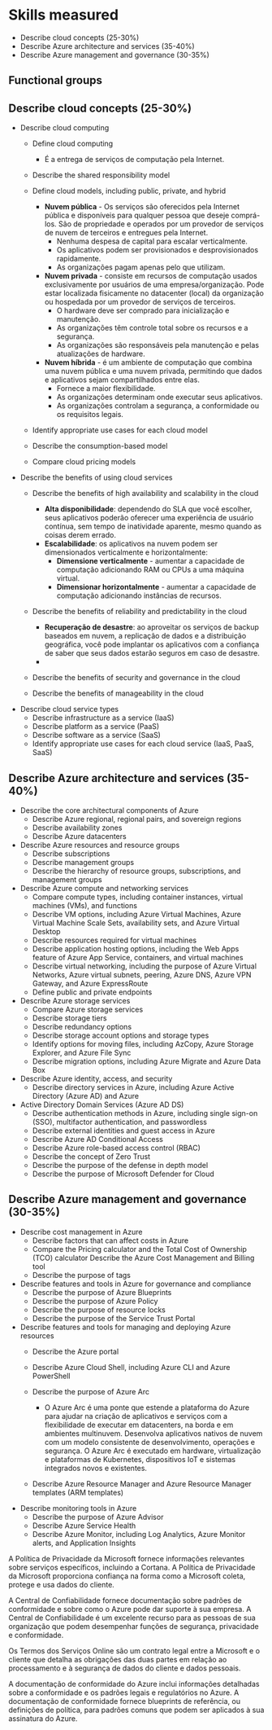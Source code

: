 # Skills measured

- Describe cloud concepts (25-30%)
- Describe Azure architecture and services (35-40%)
- Describe Azure management and governance (30-35%)

## Functional groups

## Describe cloud concepts (25-30%)

- Describe cloud computing
	- Define cloud computing
		- É a entrega de serviços de computação pela Internet.

	- Describe the shared responsibility model

	- Define cloud models, including public, private, and hybrid
		- **Nuvem pública** - Os serviços são oferecidos pela Internet pública e disponíveis para qualquer pessoa que deseje comprá-los. São de propriedade e operados por um provedor de serviços de nuvem de terceiros e entregues pela Internet.
			- Nenhuma despesa de capital para escalar verticalmente.
			- Os aplicativos podem ser provisionados e desprovisionados rapidamente.
			- As organizações pagam apenas pelo que utilizam.
		- **Nuvem privada** - consiste em recursos de computação usados exclusivamente por usuários de uma empresa/organização. Pode estar localizada fisicamente no datacenter (local) da organização ou hospedada por um provedor de serviços de terceiros.
			- O hardware deve ser comprado para inicialização e manutenção.
			- As organizações têm controle total sobre os recursos e a segurança.
			- As organizações são responsáveis pela manutenção e pelas atualizações de hardware.
		- **Nuvem híbrida** - é um ambiente de computação que combina uma nuvem pública e uma nuvem privada, permitindo que dados e aplicativos sejam compartilhados entre elas.
			- Fornece a maior flexibilidade.
			- As organizações determinam onde executar seus aplicativos.
			- As organizações controlam a segurança, a conformidade ou os requisitos legais.

	- Identify appropriate use cases for each cloud model
	- Describe the consumption-based model
	- Compare cloud pricing models
- Describe the benefits of using cloud services
	- Describe the benefits of high availability and scalability in the cloud
		- **Alta disponibilidade**: dependendo do SLA que você escolher, seus aplicativos poderão oferecer uma experiência de usuário contínua, sem tempo de inatividade aparente, mesmo quando as coisas derem errado.
		- **Escalabilidade**: os aplicativos na nuvem podem ser dimensionados verticalmente e horizontalmente:
    		- **Dimensione verticalmente** - aumentar a capacidade de computação adicionando RAM ou CPUs a uma máquina virtual.
    		- **Dimensionar horizontalmente** - aumentar a capacidade de computação adicionando instâncias de recursos.

	- Describe the benefits of reliability and predictability in the cloud
		- **Recuperação de desastre**: ao aproveitar os serviços de backup baseados em nuvem, a replicação de dados e a distribuição geográfica, você pode implantar os aplicativos com a confiança de saber que seus dados estarão seguros em caso de desastre.
		- 

	- Describe the benefits of security and governance in the cloud
	- Describe the benefits of manageability in the cloud
- Describe cloud service types
	- Describe infrastructure as a service (IaaS)
	- Describe platform as a service (PaaS)
	- Describe software as a service (SaaS)
	- Identify appropriate use cases for each cloud service (IaaS, PaaS, SaaS)

## Describe Azure architecture and services (35-40%)

- Describe the core architectural components of Azure
	- Describe Azure regional, regional pairs, and sovereign regions
	- Describe availability zones
	- Describe Azure datacenters
- Describe Azure resources and resource groups
	- Describe subscriptions
	- Describe management groups
	- Describe the hierarchy of resource groups, subscriptions, and management groups
- Describe Azure compute and networking services
	- Compare compute types, including container instances, virtual machines (VMs), and functions
	- Describe VM options, including Azure Virtual Machines, Azure Virtual Machine Scale Sets, availability sets, and Azure Virtual Desktop
	- Describe resources required for virtual machines
	- Describe application hosting options, including the Web Apps feature of Azure App Service, containers, and virtual machines
	- Describe virtual networking, including the purpose of Azure Virtual Networks, Azure virtual subnets, peering, Azure DNS, Azure VPN Gateway, and Azure ExpressRoute
	- Define public and private endpoints
- Describe Azure storage services
	- Compare Azure storage services
	- Describe storage tiers
	- Describe redundancy options
	- Describe storage account options and storage types
	- Identify options for moving files, including AzCopy, Azure Storage Explorer, and Azure File Sync
	- Describe migration options, including Azure Migrate and Azure Data Box
- Describe Azure identity, access, and security
	- Describe directory services in Azure, including Azure Active Directory (Azure AD) and Azure
- Active Directory Domain Services (Azure AD DS)
	- Describe authentication methods in Azure, including single sign-on (SSO), multifactor authentication, and passwordless
	- Describe external identities and guest access in Azure
	- Describe Azure AD Conditional Access
	- Describe Azure role-based access control (RBAC)
	- Describe the concept of Zero Trust
	- Describe the purpose of the defense in depth model
	- Describe the purpose of Microsoft Defender for Cloud

## Describe Azure management and governance (30-35%)

- Describe cost management in Azure
	- Describe factors that can affect costs in Azure
	- Compare the Pricing calculator and the Total Cost of Ownership (TCO) calculator Describe the Azure Cost Management and Billing tool
	- Describe the purpose of tags
- Describe features and tools in Azure for governance and compliance
	- Describe the purpose of Azure Blueprints
	- Describe the purpose of Azure Policy
	- Describe the purpose of resource locks
	- Describe the purpose of the Service Trust Portal
- Describe features and tools for managing and deploying Azure resources
	- Describe the Azure portal
	- Describe Azure Cloud Shell, including Azure CLI and Azure PowerShell
	- Describe the purpose of Azure Arc
		- O Azure Arc é uma ponte que estende a plataforma do Azure para ajudar na criação de aplicativos e serviços com a flexibilidade de executar em datacenters, na borda e em ambientes multinuvem. Desenvolva aplicativos nativos de nuvem com um modelo consistente de desenvolvimento, operações e segurança. O Azure Arc é executado em hardware, virtualização e plataformas de Kubernetes, dispositivos IoT e sistemas integrados novos e existentes.
		
	- Describe Azure Resource Manager and Azure Resource Manager templates (ARM templates)
- Describe monitoring tools in Azure
	- Describe the purpose of Azure Advisor
	- Describe Azure Service Health
	- Describe Azure Monitor, including Log Analytics, Azure Monitor alerts, and Application Insights



A Política de Privacidade da Microsoft fornece informações relevantes sobre serviços específicos, incluindo a Cortana.
A Política de Privacidade da Microsoft proporciona confiança na forma como a Microsoft coleta, protege e usa dados do cliente.

A Central de Confiabilidade fornece documentação sobre padrões de conformidade e sobre como o Azure pode dar suporte à sua empresa.
A Central de Confiabilidade é um excelente recurso para as pessoas de sua organização que podem desempenhar funções de segurança, privacidade e conformidade.

Os Termos dos Serviços Online são um contrato legal entre a Microsoft e o cliente que detalha as obrigações das duas partes em relação ao processamento e à segurança de dados do cliente e dados pessoais.

A documentação de conformidade do Azure inclui informações detalhadas sobre a conformidade e os padrões legais e regulatórios no Azure.
A documentação de conformidade fornece blueprints de referência, ou definições de política, para padrões comuns que podem ser aplicados à sua assinatura do Azure.
